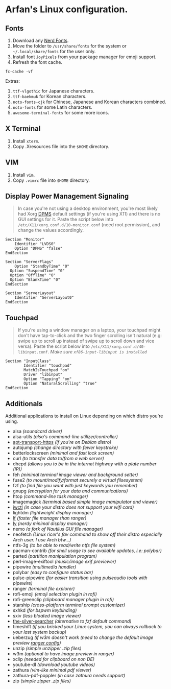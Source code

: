 # Arfan's Linux configuration.

## Fonts
1. Download any [Nerd Fonts](https://github.com/ryanoasis/nerd-fonts).
2. Move the folder to `/usr/share/fonts` for the system or `~/.local/share/fonts` for the user only.
3. Install font `JoyPixels` from your package manager for emoji support.
4. Refresh the font cache.

```
fc-cache -vf
```

Extras:
1. `ttf-vlgothic` for Japanese characters.
2. `ttf-baekmuk` for Korean characters.
3. `noto-fonts-cjk` for Chinese, Japanese and Korean characters combined.
4. `noto-fonts` for some Latin characters.
5. `awesome-terminal-fonts` for some more icons.

## X Terminal
1. Install `xterm`.
2. Copy .Xresources file into the `$HOME` directory.

## VIM
1. Install `vim`.
2. Copy `.vimrc` file into `$HOME` directory.

## Display Power Management Signaling

> In case you're not using a desktop environment, you're most likely had Xorg [DPMS](https://wiki.archlinux.org/title/Display_Power_Management_Signaling) default settings (if you're using X11) and there is no GUI settings for it. Paste the script below into `/etc/X11/xorg.conf.d/10-monitor.conf` (need root permission), and change the values accordingly.

```
Section "Monitor"
	Identifier "LVDS0"
	Option "DPMS" "false"
EndSection

Section "ServerFlags"
	Option "StandbyTime" "0"
  Option "SuspendTime" "0"
  Option "OffTime" "0"
  Option "BlankTime" "0"
EndSection

Section "ServerLayout"
	Identifier "ServerLayout0"
EndSection
```

## Touchpad

> If you're using a window manager on a laptop, your touchpad might don't have tap-to-click and the two finger scrolling isn't natural (e.g: swipe up to scroll up instead of swipe up to scroll down and vice versa). Paste the script below into `/etc/X11/xorg.conf.d/40-libinput.conf`.
*Make sure `xf86-input-libinput is installed`*

```
Section "InputClass"
        Identifier "touchpad"
        MatchIsTouchpad "on"
        Driver "libinput"
		Option "Tapping" "on"
		Option "NaturalScrolling" "true"
EndSection
```

## Additionals
Additional applications to install on Linux depending on which distro you're using.

- alsa *(soundcard driver)*
- alsa-utils *(alsa's command-line utilizer/controller)*
- [apt-transport-https](https://manpages.ubuntu.com/manpages/bionic/man1/apt-transport-https.1.html) *(if you're on Debian distro)*
- autojump *(change directory with fewer keystroke)*
- betterlockscreen *(minimal and fast lock screen)*
- curl *(to transfer data to/from a web server)*
- dhcpd *(allows you to be in the internet highway with a plate number (IP))*
- feh *(minimal terminal image viewer and background setter)*
- fuse2 *(to mount/modify/format securely a virtual filsesystem)*
- fzf *(to find file you want with just keywords you remember)*
- gnupg *(encryption for your data and communications)*
- htop *(command-line task manager)*
- imagemagick *(terminal based simple image manipulator and viewer)*
- [iwctl](https://wiki.archlinux.org/title/iwd) *(in case your distro does not support your wifi card)*
- lightdm *(lightweight display manager)*
- [lf](https://github.com/gokcehan/lf) *(faster file manager than ranger)*
- [ly](https://github.com/fairyglade/ly) *(nerdy minimal display manager)*
- nemo *(a fork of Nautilus GUI file manager)*
- neofetch *(Linux ricer's fav command to show off their distro especially Arch user. I use Arch btw...)*
- ntfs-3g *(to be able to read/write ntfs file system)*
- pacman-contrib *(for shell usage to see available updates, i.e: polybar)*
- parted *(partition manipulation program)*
- perl-image-exiftool *(music/image exif previewer)*
- pipewire *(multimedia handler)*
- polybar *(easy to configure status bar)*
- pulse-pipewire *(for easier transition using pulseaudio tools with pipewire)*
- ranger *(terminal file explorer)*
- rofi-emoji *(emoji selection plugin in rofi)*
- rofi-greenclip *(clipboard manager plugin in rofi)*
- starship *(cross-platform terminal prompt customizer)*
- sxhkd *(for bspwm keybinding)*
- sxiv *(less bloated image viewer)*
- [the-silver-searcher](https://archlinux.org/packages/community/x86_64/the_silver_searcher/) *(alternative to fzf default command)*
- timeshift *(if you bricked your Linux system, you can always rollback to your last system backup)*
- ueberzug *(if w3m doesn't work (need to change the default image preview [ranger config](https://wiki.archlinux.org/title/ranger#Configuration))*
- unzip *(simple unzipper .zip files)*
- w3m *(optional to have image preview in ranger)*
- xclip *(needed for clipboard on non DE)*
- youtube-dl *(download youtube videos)*
- zathura *(vim-like minimal pdf viewer)*
- zathura-pdf-poppler *(in case zathura needs support)*
- zip *(simple zipper .zip files)*
